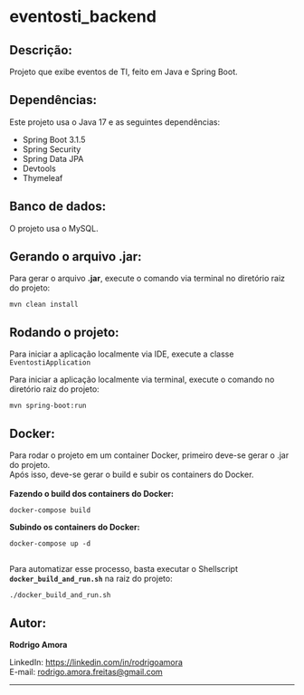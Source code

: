 # eventosti_backend
Descrição:
----------
Projeto que exibe eventos de TI, feito em Java e Spring Boot.

Dependências:
-------------
Este projeto usa o Java 17 e as seguintes dependências:
* Spring Boot 3.1.5
* Spring Security
* Spring Data JPA
* Devtools
* Thymeleaf

Banco de dados:
---------------
O projeto usa o MySQL.

Gerando o arquivo .jar:
-----------------------
Para gerar o arquivo <b>.jar</b>, execute o comando via terminal no diretório raiz do projeto:
```shell script
mvn clean install
```

Rodando o projeto:
------------------
Para iniciar a aplicação localmente via IDE, execute a classe `EventostiApplication`

Para iniciar a aplicação localmente via terminal, execute o comando no diretório raiz do projeto:
```shell script
mvn spring-boot:run
```

Docker:
-------
Para rodar o projeto em um container Docker, primeiro deve-se gerar o .jar do projeto.<br>
Após isso, deve-se gerar o build e subir os containers do Docker.<br><br>
<b>Fazendo o build dos containers do Docker:</b>
```shell script
docker-compose build

```

<b>Subindo os containers do Docker:</b>
```shell script
docker-compose up -d
```

##
Para automatizar esse processo, basta executar o Shellscript <b>`docker_build_and_run.sh`</b> na raiz do projeto:
```shell script
./docker_build_and_run.sh
```

Autor:
------
<b>Rodrigo Amora</b>

LinkedIn: https://linkedin.com/in/rodrigoamora <br>
E-mail: rodrigo.amora.freitas@gmail.com

<hr>
